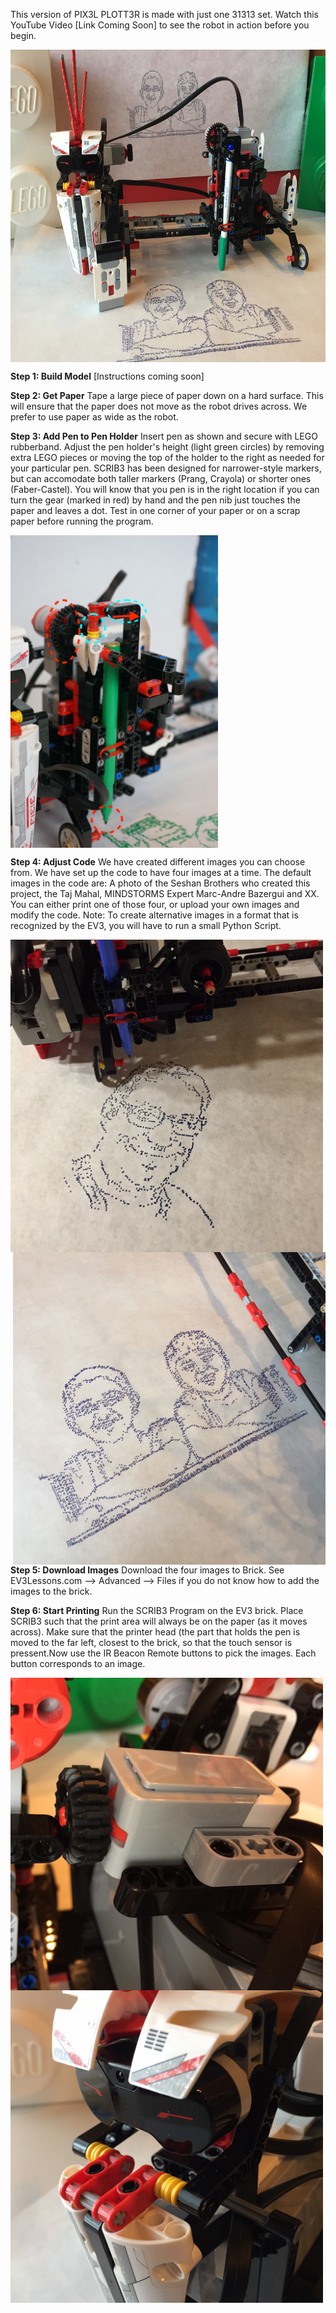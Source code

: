 
This version of PIX3L PLOTT3R is made with just one 31313 set. Watch this YouTube Video [Link Coming Soon] to see the robot in action before you begin.

<img src="../SCRIB3.JPG" align="center" height="500">

**Step 1: Build Model** [Instructions coming soon]


**Step 2: Get Paper** Tape a large piece of paper down on a hard surface. This will ensure that the paper does not move as the robot drives across. We prefer to use paper as wide as the robot.

**Step 3: Add Pen to Pen Holder** Insert pen as shown and secure with LEGO rubberband. Adjust the pen holder's height (light green circles) by removing extra LEGO pieces or moving the top of the holder to the right as needed for your particular pen. SCRIB3 has been designed for narrower-style markers, but can accomodate both taller markers (Prang, Crayola) or shorter ones (Faber-Castel). You will know that you pen is in the right location if you can turn the gear (marked in red) by hand and the pen nib just touches the paper and leaves a dot. Test in one corner of your paper or on a scrap paper before running the program.

<img src="PenHolder.JPG" align="center" height="500">

**Step 4: Adjust Code** We have created different images you can choose from. We have set up the code to have four images at a time. The default images in the code are: A photo of the Seshan Brothers who created this project, the Taj Mahal, MINDSTORMS Expert Marc-Andre Bazergui and XX.  You can either print one of those four, or upload your own images and modify the code.  Note: To create alternative images in a format that is recognized by the EV3, you will have to run a small Python Script.

<img src="MarcAndreBazergui.JPG" align="left" height="500">
<img src="SeshanBrothers.JPG" align="right" height="500">

**Step 5: Download Images** Download the four images to Brick. See EV3Lessons.com --> Advanced --> Files if you do not know how to add the images to the brick.

**Step 6: Start Printing** Run the SCRIB3 Program on the EV3 brick. Place SCRIB3 such that the print area will always be on the paper (as it moves across). Make sure that the printer head (the part that holds the pen is moved to the far left, closest to the brick, so that the touch sensor is pressent.Now use the IR Beacon Remote buttons to pick the images. Each button corresponds to an image.

<img src="Touch.JPG" align="center" height="500">
<img src="Infrared.JPG" align="center" height="500">
